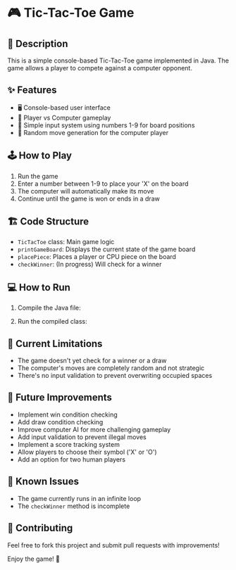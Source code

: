 # 🎮 Tic-Tac-Toe Game

## 📖 Description
This is a simple console-based Tic-Tac-Toe game implemented in Java. The game allows a player to compete against a computer opponent.

## ✨ Features
- 🖥️ Console-based user interface
- 👤 Player vs Computer gameplay
- 🔢 Simple input system using numbers 1-9 for board positions
- 🤖 Random move generation for the computer player

## 🕹️ How to Play
1. Run the game
2. Enter a number between 1-9 to place your 'X' on the board
3. The computer will automatically make its move
4. Continue until the game is won or ends in a draw

## 🏗️ Code Structure
- `TicTacToe` class: Main game logic
- `printGameBoard`: Displays the current state of the game board
- `placePiece`: Places a player or CPU piece on the board
- `checkWinner`: (In progress) Will check for a winner

## 💻 How to Run
1. Compile the Java file:

2. Run the compiled class:
## 🚧 Current Limitations
- The game doesn't yet check for a winner or a draw
- The computer's moves are completely random and not strategic
- There's no input validation to prevent overwriting occupied spaces

## 🔮 Future Improvements
- Implement win condition checking
- Add draw condition checking
- Improve computer AI for more challenging gameplay
- Add input validation to prevent illegal moves
- Implement a score tracking system
- Allow players to choose their symbol ('X' or 'O')
- Add an option for two human players

## 🐛 Known Issues
- The game currently runs in an infinite loop
- The `checkWinner` method is incomplete

## 🤝 Contributing
Feel free to fork this project and submit pull requests with improvements!

Enjoy the game! 🎉
